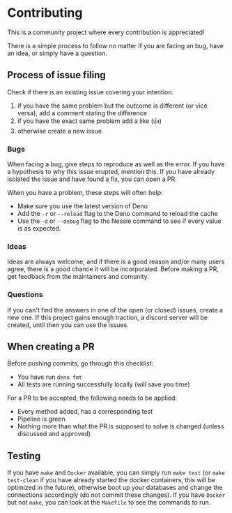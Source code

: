 # Contributing

This is a community project where every contribution is appreciated!

There is a simple process to follow no matter if you are facing an bug, have an idea, or simply have a question.

## Process of issue filing

Check if there is an existing issue covering your intention.

1. if you have the same problem but the outcome is different (or vice versa), add a comment stating the difference
2. if you have the exact same problem add a like (:+1:)
3. otherwise create a new issue

### Bugs

When facing a bug, give steps to reproduce as well as the error. If you have a hypothesis to why this issue erupted, mention this. If you have already isolated the issue and have found a fix, you can open a PR.

When you have a problem, these steps will often help:

* Make sure you use the latest version of Deno
* Add the `-r` or `--reload` flag to the Deno command to reload the cache
* Use the `-d` or `--debug` flag to the Nessie command to see if every value is as expected.

### Ideas

Ideas are always welcome, and if there is a good reason and/or many users agree, there is a good chance it will be incorporated. Before making a PR, get feedback from the maintainers and comunity.

### Questions

If you can't find the answers in one of the open (or closed) issues, create a new one. If this project gains enough traction, a discord server will be created, until then you can use the issues.

## When creating a PR

Before pushing commits, go through this checklist:

* You have run `deno fmt`
* All tests are running successfully locally (will save you time)

For a PR to be accepted, the following needs to be applied:

* Every method added, has a corresponding test
* Pipeline is green
* Nothing more than what the PR is supposed to solve is changed (unless discussed and approved)

## Testing

If you have `make` and `Docker` available, you can simply run `make test` (or `make test-clean` if you have already started the docker containers, this will be optimized in the future), otherwise boot up your databases and change the connections accordingly (do not commit these changes). If you have `Docker` but not `make`, you can look at the `Makefile` to see the commands to run.
